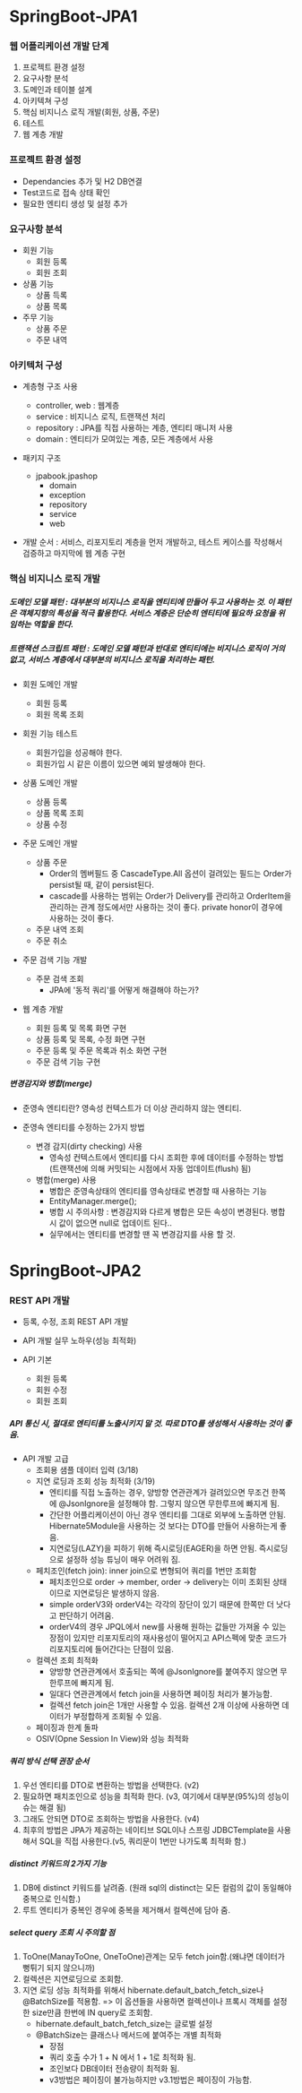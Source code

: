 # SpringBoot-JPA1

### 웹 어플리케이션 개발 단계
1. 프로젝트 환경 설정
2. 요구사항 분석
3. 도메인과 테이블 설계
4. 아키텍쳐 구성
5. 핵심 비지니스 로직 개발(회원, 상품, 주문)
6. 테스트
7. 웹 계층 개발

### 프로젝트 환경 설정
* Dependancies 추가 및 H2 DB연결
* Test코드로 접속 상태 확인
* 필요한 엔티티 생성 및 설정 추가

### 요구사항 분석
* 회원 기능
  - 회원 등록
  - 회원 조회
* 상품 기능
  - 상품 득록
  - 상품 목록
* 주무 기능
  - 상품 주문
  - 주문 내역

### 아키텍처 구성
* 계층형 구조 사용
  - controller, web : 웹계층
  - service : 비지니스 로직, 트랜잭션 처리
  - repository : JPA를 직접 사용하는 계층, 엔티티 매니저 사용
  - domain : 엔티티가 모여있는 계층, 모든 계층에서 사용
  
* 패키지 구조
  - jpabook.jpashop
    + domain
    + exception
    + repository
    + service
    + web
    
* 개발 순서 : 서비스, 리포지토리 계층을 먼저 개발하고, 테스트 케이스를 작성해서 검증하고 마지막에 웹 계층 구현

### 핵심 비지니스 로직 개발

##### 도메인 모델 패턴 : 대부분의 비지니스 로직을 엔티티에 만들어 두고 사용하는 것. 이 패턴은 객체지향의 특성을 적극 활용한다. 서비스 계층은 단순히 엔티티에 필요하 요청을 위임하는 역할을 한다.
##### 트랜잭션 스크립트 패턴 : 도메인 모델 패턴과 반대로 엔티티에는 비지니스 로직이 거의 없고, 서비스 계층에서 대부분의 비지니스 로직을 처리하는 패턴.

* 회원 도메인 개발
  - 회원 등록
  - 회원 목록 조회
  
* 회원 기능 테스트
  - 회원가입을 성공해야 한다.
  - 회원가입 시 같은 이름이 있으면 예외 발생해야 한다.
  
* 상품 도메인 개발
  - 상품 등록
  - 상품 목록 조회
  - 상품 수정

* 주문 도메인 개발
  - 상품 주문
    + Order의 멤버필드 중 CascadeType.All 옵션이 걸려있는 필드는 Order가 persist될 때, 같이 persist된다.
    + cascade를 사용하는 범위는 Order가 Delivery를 관리하고 OrderItem을 관리하는 관계 정도에서만 사용하는 것이 좋다. private honor이 경우에 사용하는 것이 좋다.
  - 주문 내역 조회
  - 주문 취소

* 주문 검색 기능 개발
  - 주문 검색 조회
    + JPA에 '동적 쿼리'를 어떻게 해결해야 하는가?
    
* 웹 계층 개발
    - 회원 등록 및 목록 화면 구현
    - 상품 등록 및 목록, 수정 화면 구현
    - 주문 등록 및 주문 목록과 취소 화면 구현
    - 주문 검색 기능 구현

##### 변경감지와 병합(merge)

* 준영속 엔티티란? 
영속성 컨텍스트가 더 이상 관리하지 않는 엔티티.

* 준영속 엔티티를 수정하는 2가지 방법
    - 변경 감지(dirty checking) 사용
        + 영속성 컨텍스트에서 엔티티를 다시 조회한 후에 데이터를 수정하는 방법(트랜잭션에 의해 커밋되는 시점에서 자동 업데이트(flush) 됨)
    - 병합(merge) 사용
        + 병합은 준영속상태의 엔티티를 영속상태로 변경할 때 사용하는 기능
        + EntityManager.merge();
        + 병합 시 주의사항 : 변경감지와 다르게 병합은 모든 속성이 변경된다. 병합시 값이 없으면 null로 업데이트 된다..
        + 실무에서는 엔티티를 변경할 땐 꼭 변경감지를 사용 할 것.
        
# SpringBoot-JPA2

### REST API 개발
* 등록, 수정, 조회 REST API 개발
* API 개발 실무 노하우(성능 최적화)

* API 기본
    - 회원 등록
    - 회원 수정
    - 회원 조회 
    
##### API 통신 시, 절대로 엔티티를 노출시키지 말 것. 따로 DTO를 생성해서 사용하는 것이 좋음.

* API 개발 고급
    - 조회용 샘플 데이터 입력 (3/18)
    - 지연 로딩과 조회 성능 최적화 (3/19)
        + 엔티티를 직접 노출하는 경우, 양방향 연관관계가 걸려있으면 무조건 한쪽에 @JsonIgnore을 설정해야 함. 그렇지 않으면 무한루프에 빠지게 됨.
        + 간단한 어플리케이션이 아닌 경우 엔티티를 그대로 외부에 노출하면 안됨. Hibernate5Module을 사용하는 것 보다는 DTO를 만들어 사용하는게 좋음. 
        + 지연로딩(LAZY)을 피하기 위해 즉시로딩(EAGER)을 하면 안됨. 즉시로딩으로 설정하 성능 튜닝이 매우 어려워 짐.
    - 페치조인(fetch join): inner join으로 변형되어 쿼리를 1번만 조회함
        + 페치조인으로 order -> member, order -> delivery는 이미 조회된 상태이므로 지연로딩은 발생하지 않음.
        + simple orderV3와 orderV4는 각각의 장단이 있기 때문에 한쪽만 더 낫다고 판단하기 어려움.
        + orderV4의 경우 JPQL에서 new를 사용해 원하는 값들만 가져올 수 있는 장점이 있지만 리포지토리의 재사용성이 떨어지고 API스펙에 맞춘 코드가 리포지토리에 들어간다는 단점이 있음. 
    - 컬렉션 조회 최적화
        + 양방향 연관관계에서 호출되는 쪽에 @JsonIgnore를 붙여주지 않으면 무한루프에 빠지게 됨.
        + 일대다 연관관계에서 fetch join을 사용하면 페이징 처리가 불가능함.
        + 컬렉션 fetch join은 1개만 사용할 수 있음. 컬렉션 2개 이상에 사용하면 데이터가 부정합하게 조회될 수 있음.
    - 페이징과 한계 돌파
    - OSIV(Opne Session In View)와 성능 최적화 
    
##### 쿼리 방식 선택 권장 순서
1. 우선 엔티티를 DTO로 변환하는 방법을 선택한다. (v2)
2. 필요하면 패치조인으로 성능을 최적화 한다. (v3, 여기에서 대부분(95%)의 성능이슈는 해결 됨)
3. 그래도 안되면 DTO로 조회하는 방법을 사용한다. (v4)
4. 최후의 방법은 JPA가 제공하는 네이티브 SQL이나 스프링 JDBCTemplate을 사용해서 SQL을 직접 사용한다.(v5, 쿼리문이 1번만 나가도록 최적화 함.)

##### distinct 키워드의 2가지 기능
1. DB에 distinct 키워드를 날려줌. (원래 sql의 distinct는 모든 컬럼의 값이 동일해야 중복으로 인식함.)
2. 루트 엔티티가 중복인 경우에 중복을 제거해서 컬렉션에 담아 줌.

##### select query 조회 시 주의할 점
1. ToOne(ManayToOne, OneToOne)관계는 모두 fetch join함.(왜냐면 데이터가 뻥튀기 되지 않으니까)
2. 컬렉션은 지연로딩으로 조회함.
3. 지연 로딩 성능 최적화를 위해서 hibernate.default_batch_fetch_size나 @BatchSize를 적용함.
    => 이 옵션들을 사용하면 컬렉션이나 프록시 객체를 설정한 size만큼 한번에 IN query로 조회함.
    -  hibernate.default_batch_fetch_size는 글로벌 설정
    - @BatchSize는 클래스나 메서드에 붙여주는 개별 최적화
        + 장점
        + 쿼리 호출 수가 1 + N 에서 1 + 1로 최적화 됨.
        + 조인보다 DB데이터 전송량이 최적화 됨.
        + v3방법은 페이징이 불가능하지만 v3.1방법은 페이징이 가능함.
